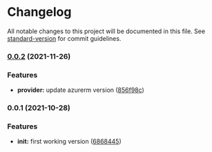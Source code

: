 # Changelog

All notable changes to this project will be documented in this file. See [standard-version](https://github.com/conventional-changelog/standard-version) for commit guidelines.

### [0.0.2](https://github.com/padok-team/terraform-azurerm-virtual-network/compare/v0.0.1...v0.0.2) (2021-11-26)


### Features

* **provider:** update azurerm version ([856f98c](https://github.com/padok-team/terraform-azurerm-virtual-network/commit/856f98cc48e654c064db83c4c80259627a0eb15c))

### 0.0.1 (2021-10-28)


### Features

* **init:** first working version ([6868445](https://github.com/padok-team/terraform-azurerm-virtual-network/commit/686844528a7b3ee439024248a3c3139e83bcb467))
